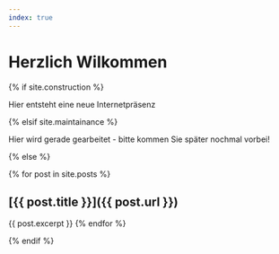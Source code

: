 ```yaml
---
index: true
---
```


# Herzlich Wilkommen

{% if site.construction %}

Hier entsteht eine neue Internetpräsenz

{% elsif site.maintainance %}

Hier wird gerade gearbeitet - bitte kommen Sie später nochmal vorbei!

{% else %}

{% for post in site.posts %}
## [{{ post.title }}]({{ post.url }})
{{ post.excerpt }}
{% endfor %}

{% endif %}
